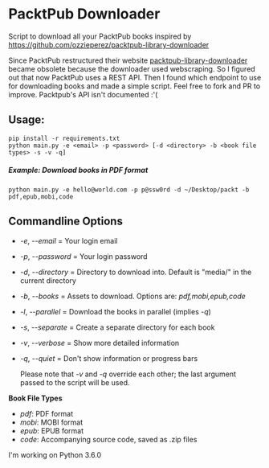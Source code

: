# PacktPub DownloaderScript to download all your PacktPub books inspired by https://github.com/ozzieperez/packtpub-library-downloaderSince PacktPub restructured their website [packtpub-library-downloader](https://github.com/ozzieperez/packtpub-library-downloader) became obsolete because the downloader used webscraping. So I figured out that now PacktPub uses a REST API. Then I found which endpoint to use for downloading books and made a simple script. Feel free to fork and PR to improve. Packtpub's API isn't documented :'(## Usage:    pip install -r requirements.txt	python main.py -e <email> -p <password> [-d <directory> -b <book file types> -s -v -q]##### Example: Download books in PDF format	python main.py -e hello@world.com -p p@ssw0rd -d ~/Desktop/packt -b pdf,epub,mobi,code## Commandline Options- *-e*, *--email* = Your login email- *-p*, *--password* = Your login password- *-d*, *--directory* = Directory to download into. Default is "media/" in the current directory- *-b*, *--books* = Assets to download. Options are: *pdf,mobi,epub,code*- *-l*, *--parallel* = Download the books in parallel (implies *-q*)- *-s*, *--separate* = Create a separate directory for each book- *-v*, *--verbose* = Show more detailed information- *-q*, *--quiet* = Don't show information or progress bars    Please note that *-v* and *-q* override each other; the last argument passed to the script will be used.**Book File Types**- *pdf*: PDF format- *mobi*: MOBI format- *epub*: EPUB format- *code*: Accompanying source code, saved as .zip filesI'm working on Python 3.6.0 